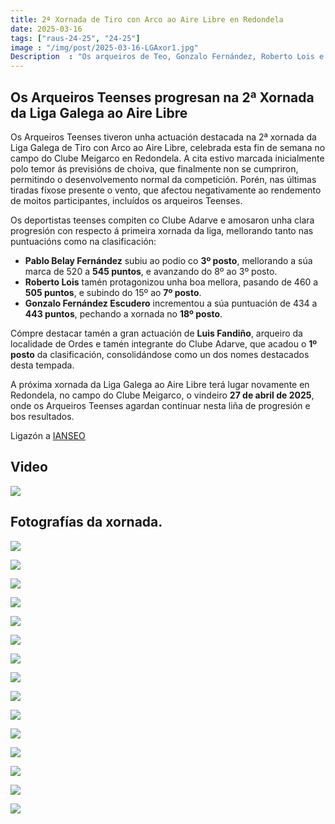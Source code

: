```yaml
---
title: 2ª Xornada de Tiro con Arco ao Aire Libre en Redondela
date: 2025-03-16
tags: ["raus-24-25", "24-25"]
image : "/img/post/2025-03-16-LGAxor1.jpg"  
Description  : "Os arqueiros de Teo, Gonzalo Fernández, Roberto Lois e Pablo Belay, participaron na 1ª xornada de tiro con arco ao aire libre en Redondela o 16 de marzo de 2025."
---
```


## Os Arqueiros Teenses progresan na 2ª Xornada da Liga Galega ao Aire Libre

Os Arqueiros Teenses tiveron unha actuación destacada na 2ª xornada da Liga Galega de Tiro con Arco ao Aire Libre, celebrada esta fin de semana no campo do Clube Meigarco en Redondela. A cita estivo marcada inicialmente polo temor ás previsións de choiva, que finalmente non se cumpriron, permitindo o desenvolvemento normal da competición. Porén, nas últimas tiradas fíxose presente o vento, que afectou negativamente ao rendemento de moitos participantes, incluídos os arqueiros Teenses.

Os deportistas teenses  compiten co Clube Adarve e amosaron unha clara progresión con respecto á primeira xornada da liga, mellorando tanto nas puntuacións como na clasificación:

- **Pablo Belay Fernández** subiu ao podio co **3º posto**, mellorando a súa marca de 520 a **545 puntos**, e avanzando do 8º ao 3º posto.  
- **Roberto Lois** tamén protagonizou unha boa mellora, pasando de 460 a **505 puntos**, e subindo do 15º ao **7º posto**.  
- **Gonzalo Fernández Escudero** incrementou a súa puntuación de 434 a **443 puntos**, pechando a xornada no **18º posto**.

Cómpre destacar tamén a gran actuación de **Luis Fandiño**, arqueiro da localidade de Ordes e tamén integrante do Clube Adarve, que acadou o **1º posto** da clasificación, consolidándose como un dos nomes destacados desta tempada.

A próxima xornada da Liga Galega ao Aire Libre terá lugar novamente en Redondela, no campo do Clube Meigarco, o vindeiro **27 de abril de 2025**, onde os Arqueiros Teenses agardan continuar nesta liña de progresión e bos resultados.





Ligazón a [IANSEO](https://www.ianseo.net/Details.php?toid=21483)

## Video 
![](https://youtu.be/ObmsBS9Rnx4)

## Fotografías da xornada.

![](../2025-03-16-LGA-xor1/01.jpg)

![](../2025-03-16-LGA-xor1/02_logo.jpg)

![](../2025-03-16-LGA-xor1/03_logo.jpg)

![](../2025-03-16-LGA-xor1/04_logo.jpg)

![](../2025-03-16-LGA-xor1/05_logo.jpg)

![](../2025-03-16-LGA-xor1/07_logo.jpg)

![](../2025-03-16-LGA-xor1/08_logo.jpg)

![](../2025-03-16-LGA-xor1/09_logo.jpg)


![](../2025-03-16-LGA-xor1/10_logo.jpg)

![](../2025-03-16-LGA-xor1/11_logo.jpg)

![](../2025-03-16-LGA-xor1/12_logo.jpg)


![](../2025-03-16-LGA-xor1/13_logo.jpg)

![](../2025-03-16-LGA-xor1/14_logo.jpg)

![](../2025-03-16-LGA-xor1/15_logo.jpg)

![](../2025-03-16-LGA-xor1/16_logo.jpg)


